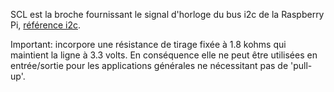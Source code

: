 SCL est la broche fournissant le signal d'horloge du bus i2c de la Raspberry Pi, [référence i2c](/pinout/i2c).

Important: incorpore une résistance de tirage fixée à 1.8 kohms qui maintient la ligne à 3.3 volts. En conséquence elle ne peut être utilisées en entrée/sortie pour les applications générales ne nécessitant pas de 'pull-up'. 
